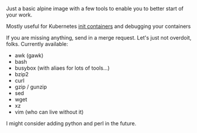 Just a basic alpine image with a few tools to enable you to better start of your work.

Mostly useful for Kubernetes [init containers](https://kubernetes.io/docs/concepts/workloads/pods/init-containers/)
and debugging your containers

If you are missing anything, send in a merge request. Let's just not overdoit, folks.
Currently available:
- awk (gawk)
- bash
- busybox (with aliaes for lots of tools...)
- bzip2
- curl
- gzip / gunzip
- sed
- wget
- xz
- vim (who can live without it)

I might consider adding python and perl in the future.

